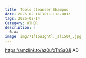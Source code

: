 ```yaml
---
title: Tools Cleanser Shampoo
date: 2025-02-14T10:11:12.881Z
tags: 2025-02-14
Category: OTHER
description: |
  6.xx
image: img/71f1pu1ghtl._sl1500_.jpg
---
```

https://amzlink.to/az0ufxTnSa0Jj
AD